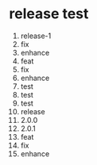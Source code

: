 # release test

1. release-1
2. fix
3. enhance
4. feat
5. fix
6. enhance
7. test
8. test
9. test
10. release
11. 2.0.0
12. 2.0.1
13. feat
14. fix
15. enhance